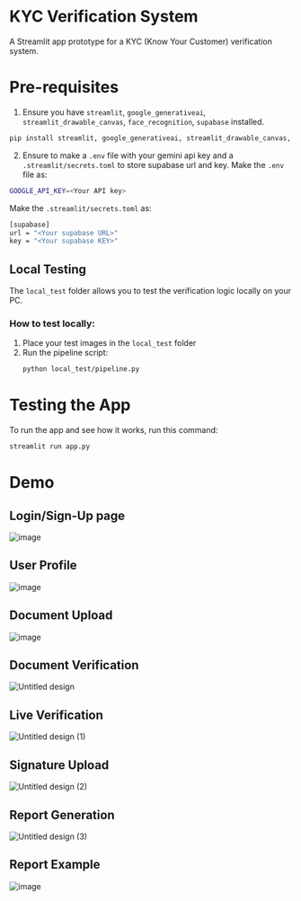 # KYC Verification System

A Streamlit app prototype for a KYC (Know Your Customer) verification system.

# Pre-requisites
   
1. Ensure you have `streamlit`, `google_generativeai`, `streamlit_drawable_canvas`, `face_recognition`, `supabase` installed.
```bash
pip install streamlit, google_generativeai, streamlit_drawable_canvas, face_recognition, supabase
```
2.  Ensure to make a `.env` file with your gemini api key and a `.streamlit/secrets.toml` to store supabase url and key.
Make the `.env` file as:
```bash
GOOGLE_API_KEY=<Your API key>
```
Make the `.streamlit/secrets.toml` as:
```bash
[supabase]
url = "<Your supabase URL>"
key = "<Your supabase KEY>"
```

## Local Testing

The `local_test` folder allows you to test the verification logic locally on your PC.

### How to test locally:
1. Place your test images in the `local_test` folder
2. Run the pipeline script:
   ```bash
   python local_test/pipeline.py

# Testing the App
To run the app and see how it works, run this command:
```bash
streamlit run app.py
```

# Demo

## Login/Sign-Up page
![image](https://github.com/user-attachments/assets/e2775e0a-a390-4b21-a733-5c8d6a1aaed2)

## User Profile
![image](https://github.com/user-attachments/assets/28c4d8eb-cab6-42ee-9c74-f8eca6153297)

## Document Upload
![image](https://github.com/user-attachments/assets/aca08bcb-0fb6-4684-81d0-0399985e7e6b)

## Document Verification
![Untitled design](https://github.com/user-attachments/assets/c3a6a70b-21c9-4b3b-87b5-e3dfd9b3eaf0)

## Live Verification
![Untitled design (1)](https://github.com/user-attachments/assets/bc13ad6b-1cf8-408b-95ca-46ba0d75ec6f)

## Signature Upload
![Untitled design (2)](https://github.com/user-attachments/assets/0db8e735-fcd9-47e0-9d5f-fc709b92ccaa)

## Report Generation
![Untitled design (3)](https://github.com/user-attachments/assets/ccbb5845-f964-476f-a004-0fc23f0b4ce8)

## Report Example
![image](https://github.com/user-attachments/assets/e7323fbd-fd3f-4663-8216-842f65b078af)



